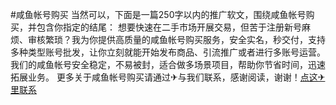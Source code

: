 #咸鱼帐号购买
当然可以，下面是一篇250字以内的推广软文，围绕咸鱼帐号购买，并包含你指定的结尾：
想要快速在二手市场开展交易，但苦于注册新号麻烦、审核繁琐？我为你提供高质量的咸鱼帐号购买服务，安全实名，秒交付，支持多种类型账号批发，让你立刻就能开始发布商品、引流推广或者进行多账号运营。我们的咸鱼帐号安全稳定，不易被封，适合做多场景项目，帮助你节省时间，迅速拓展业务。
更多关于咸鱼帐号购买请通过✈与我们联系，感谢阅读，谢谢！[点这✈里联系](https://www.33xhw.com)

